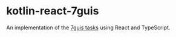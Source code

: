 # kotlin-react-7guis

An implementation of the [7guis tasks](https://eugenkiss.github.io/7guis/tasks) using React and
TypeScript.


